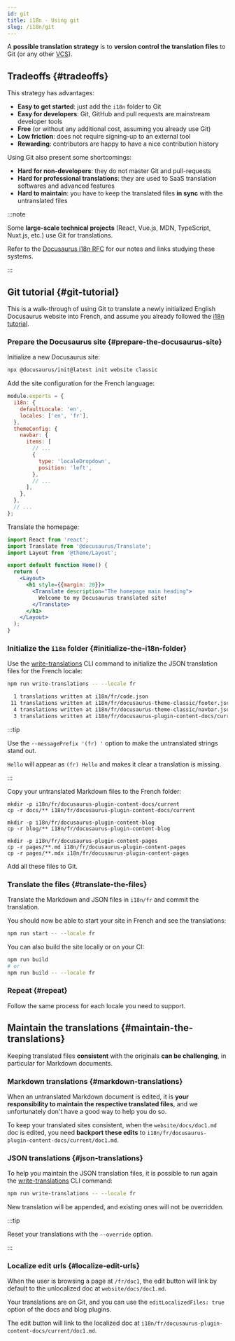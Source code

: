 ```yaml
---
id: git
title: i18n - Using git
slug: /i18n/git
---
```


A **possible translation strategy** is to **version control the translation files** to Git (or any other [VCS](https://en.wikipedia.org/wiki/Version_control)).

## Tradeoffs {#tradeoffs}

This strategy has advantages:

- **Easy to get started**: just add the `i18n` folder to Git
- **Easy for developers**: Git, GitHub and pull requests are mainstream developer tools
- **Free** (or without any additional cost, assuming you already use Git)
- **Low friction**: does not require signing-up to an external tool
- **Rewarding**: contributors are happy to have a nice contribution history

Using Git also present some shortcomings:

- **Hard for non-developers**: they do not master Git and pull-requests
- **Hard for professional translations**: they are used to SaaS translation softwares and advanced features
- **Hard to maintain**: you have to keep the translated files **in sync** with the untranslated files

:::note

Some **large-scale technical projects** (React, Vue.js, MDN, TypeScript, Nuxt.js, etc.) use Git for translations.

Refer to the [Docusaurus i18n RFC](https://github.com/facebook/docusaurus/issues/3317) for our notes and links studying these systems.

:::

## Git tutorial {#git-tutorial}

This is a walk-through of using Git to translate a newly initialized English Docusaurus website into French, and assume you already followed the [i18n tutorial](./i18n-tutorial.md).

### Prepare the Docusaurus site {#prepare-the-docusaurus-site}

Initialize a new Docusaurus site:

```bash
npx @docusaurus/init@latest init website classic
```

Add the site configuration for the French language:

```js title="docusaurus.config.js"
module.exports = {
  i18n: {
    defaultLocale: 'en',
    locales: ['en', 'fr'],
  },
  themeConfig: {
    navbar: {
      items: [
        // ...
        {
          type: 'localeDropdown',
          position: 'left',
        },
        // ...
      ],
    },
  },
  // ...
};
```

Translate the homepage:

```jsx title="src/pages/index.js"
import React from 'react';
import Translate from '@docusaurus/Translate';
import Layout from '@theme/Layout';

export default function Home() {
  return (
    <Layout>
      <h1 style={{margin: 20}}>
        <Translate description="The homepage main heading">
          Welcome to my Docusaurus translated site!
        </Translate>
      </h1>
    </Layout>
  );
}
```

### Initialize the `i18n` folder {#initialize-the-i18n-folder}

Use the [write-translations](../cli.md#docusaurus-write-translations) CLI command to initialize the JSON translation files for the French locale:

```bash npm2yarn
npm run write-translations -- --locale fr

  1 translations written at i18n/fr/code.json
 11 translations written at i18n/fr/docusaurus-theme-classic/footer.json
  4 translations written at i18n/fr/docusaurus-theme-classic/navbar.json
  3 translations written at i18n/fr/docusaurus-plugin-content-docs/current.json
```

:::tip

Use the `--messagePrefix '(fr) '` option to make the untranslated strings stand out.

`Hello` will appear as `(fr) Hello` and makes it clear a translation is missing.

:::

Copy your untranslated Markdown files to the French folder:

```
mkdir -p i18n/fr/docusaurus-plugin-content-docs/current
cp -r docs/** i18n/fr/docusaurus-plugin-content-docs/current

mkdir -p i18n/fr/docusaurus-plugin-content-blog
cp -r blog/** i18n/fr/docusaurus-plugin-content-blog

mkdir -p i18n/fr/docusaurus-plugin-content-pages
cp -r pages/**.md i18n/fr/docusaurus-plugin-content-pages
cp -r pages/**.mdx i18n/fr/docusaurus-plugin-content-pages
```

Add all these files to Git.

### Translate the files {#translate-the-files}

Translate the Markdown and JSON files in `i18n/fr` and commit the translation.

You should now be able to start your site in French and see the translations:

```bash npm2yarn
npm run start -- --locale fr
```

You can also build the site locally or on your CI:

```bash npm2yarn
npm run build
# or
npm run build -- --locale fr
```

### Repeat {#repeat}

Follow the same process for each locale you need to support.

## Maintain the translations {#maintain-the-translations}

Keeping translated files **consistent** with the originals **can be challenging**, in particular for Markdown documents.

### Markdown translations {#markdown-translations}

When an untranslated Markdown document is edited, it is **your responsibility to maintain the respective translated files**, and we unfortunately don't have a good way to help you do so.

To keep your translated sites consistent, when the `website/docs/doc1.md` doc is edited, you need **backport these edits** to `i18n/fr/docusaurus-plugin-content-docs/current/doc1.md`.

### JSON translations {#json-translations}

To help you maintain the JSON translation files, it is possible to run again the [write-translations](../cli.md#docusaurus-write-translations) CLI command:

```bash npm2yarn
npm run write-translations -- --locale fr
```

New translation will be appended, and existing ones will not be overridden.

:::tip

Reset your translations with the `--override` option.

:::

### Localize edit urls {#localize-edit-urls}

When the user is browsing a page at `/fr/doc1`, the edit button will link by default to the unlocalized doc at `website/docs/doc1.md`.

Your translations are on Git, and you can use the `editLocalizedFiles: true` option of the docs and blog plugins.

The edit button will link to the localized doc at `i18n/fr/docusaurus-plugin-content-docs/current/doc1.md`.
